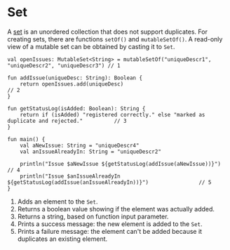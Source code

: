 # Set

A [set](https://kotlinlang.org/docs/reference/collections.html) is an unordered collection that does not support duplicates. For creating sets, there are functions `setOf()` and `mutableSetOf()`. A read-only view of a mutable set can be obtained by casting it to `Set`.  

```run-kotlin
val openIssues: MutableSet<String> = mutableSetOf("uniqueDescr1", "uniqueDescr2", "uniqueDescr3") // 1

fun addIssue(uniqueDesc: String): Boolean {                                                       
    return openIssues.add(uniqueDesc)                                                             // 2
}

fun getStatusLog(isAdded: Boolean): String {                                                       
    return if (isAdded) "registered correctly." else "marked as duplicate and rejected."          // 3
}

fun main() {
    val aNewIssue: String = "uniqueDescr4"
    val anIssueAlreadyIn: String = "uniqueDescr2" 

    println("Issue $aNewIssue ${getStatusLog(addIssue(aNewIssue))}")                              // 4
    println("Issue $anIssueAlreadyIn ${getStatusLog(addIssue(anIssueAlreadyIn))}")                // 5 
}
```

1. Adds an element to the `Set`. 
2. Returns a boolean value showing if the element was actually added.   
3. Returns a string, based on function input parameter.
4. Prints a success message: the new element is added to the `Set`.
4. Prints a failure message: the element can't be added because it duplicates an existing element.

